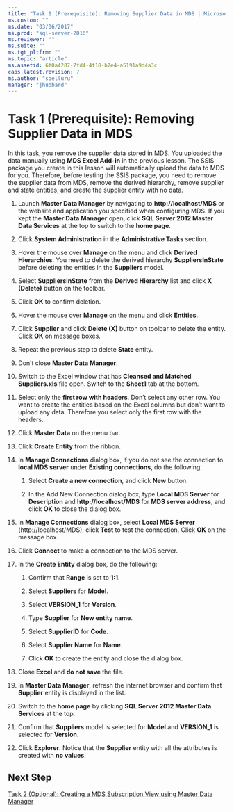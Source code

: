 ```yaml
---
title: "Task 1 (Prerequisite): Removing Supplier Data in MDS | Microsoft Docs"
ms.custom: ""
ms.date: "03/06/2017"
ms.prod: "sql-server-2016"
ms.reviewer: ""
ms.suite: ""
ms.tgt_pltfrm: ""
ms.topic: "article"
ms.assetid: 6f0a4287-7fd4-4f18-b7e4-a5191a9d4a3c
caps.latest.revision: 7
ms.author: "spelluru"
manager: "jhubbard"
---
```

# Task 1 (Prerequisite): Removing Supplier Data in MDS
In this task, you remove the supplier data stored in MDS. You uploaded the data manually using **MDS Excel Add-in** in the previous lesson. The SSIS package you create in this lesson will automatically upload the data to MDS for you. Therefore, before testing the SSIS package, you need to remove the supplier data from MDS, remove the derived hierarchy, remove supplier and state entities, and create the supplier entity with no data.  
  
1.  Launch **Master Data Manager** by navigating to **http://localhost/MDS** or the website and application you specified when configuring MDS. If you kept the **Master Data Manager** open, click **SQL Server 2012 Master Data Services** at the top to switch to the **home page**.  
  
2.  Click **System Administration** in the **Administrative Tasks** section.  
  
3.  Hover the mouse over **Manage** on the menu and click **Derived Hierarchies**. You need to delete the derived hierarchy **SuppliersInState** before deleting the entities in the **Suppliers** model.  
  
4.  Select **SuppliersInState** from the **Derived Hierarchy** list and click **X (Delete)** button on the toolbar.  
  
5.  Click **OK** to confirm deletion.  
  
6.  Hover the mouse over **Manage** on the menu and click **Entities**.  
  
7.  Click **Supplier** and click **Delete (X)** button on toolbar to delete the entity. Click **OK** on message boxes.  
  
8.  Repeat the previous step to delete **State** entity.  
  
9. Don’t close **Master Data Manager**.  
  
10. Switch to the Excel window that has **Cleansed and Matched Suppliers.xls** file open. Switch to the **Sheet1** tab at the bottom.  
  
11. Select only the **first row with headers**. Don’t select any other row. You want to create the entities based on the Excel columns but don’t want to upload any data. Therefore you select only the first row with the headers.  
  
12. Click **Master Data** on the menu bar.  
  
13. Click **Create Entity** from the ribbon.  
  
14. In **Manage Connections** dialog box, if you do not see the connection to **local MDS server** under **Existing connections**, do the following:  
  
    1.  Select **Create a new connection**, and click **New** button.  
  
    2.  In the Add New Connection dialog box, type **Local MDS Server** for **Description** and **http://localhost/MDS** for **MDS server address**, and click **OK** to close the dialog box.  
  
15. In **Manage Connections** dialog box, select **Local MDS Server** (http://localhost/MDS), click **Test** to test the connection. Click **OK** on the message box.  
  
16. Click **Connect** to make a connection to the MDS server.  
  
17. In the **Create Entity** dialog box, do the following:  
  
    1.  Confirm that **Range** is set to **$1:$1**.  
  
    2.  Select **Suppliers** for **Model**.  
  
    3.  Select **VERSION_1** for **Version**.  
  
    4.  Type **Supplier** for **New entity name**.  
  
    5.  Select **SupplierID** for **Code**.  
  
    6.  Select **Supplier Name** for **Name**.  
  
    7.  Click **OK** to create the entity and close the dialog box.  
  
18. Close **Excel** and **do not save** the file.  
  
19. In **Master Data Manager**, refresh the internet browser and confirm that **Supplier** entity is displayed in the list.  
  
20. Switch to the **home page** by clicking **SQL Server 2012 Master Data Services** at the top.  
  
21. Confirm that **Suppliers** model is selected for **Model** and **VERSION_1** is selected for **Version**.  
  
22. Click **Explorer**. Notice that the **Supplier** entity with all the attributes is created with **no values**.  
  
## Next Step  
[Task 2 &#40;Optional&#41;: Creating a MDS Subscription View using Master Data Manager](../a9notintoc/task-2-optional-creating-a-mds-subscription-view-using-master-data-manager.md)  
  
